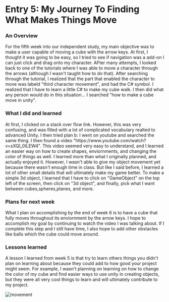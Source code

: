 <h1>Entry 5: My Journey To Finding What Makes Things Move</h1>
<h3>An Overview</h3>
  <p>For the fifth week into our independent study, my main objective was to make a user capable of moving a cube with the arrow keys. At first, I thought it was going to be easy, so I tried to see if navigation was a add-on I can just click and drag onto my character. AFter many attempts, I looked back to one of the tutorials where I was able to move a character through the arrows (although I wasn't taught how to do that). After searching through the tutorial, I realized that the part that enabled the character to move was labeld "third character movement", and had the C# symbol. I realized that I have to learn a little C# to make my cube walk. I then did what any person would do in this situation... I searched "how to make a cube move in unity". </p>
<h3>What I did and learned</h3>
  <p>At first, I clicked on a stack over flow link. However, this was very confusing, and was filled with a lot of complicated vocabulary realted to advanced Unity. I then tried plan b: I went on youtube and searched the same thing. I then found a video "https://www.youtube.com/watch?v=sXQI_0ILEW4". This video seemed very easy to understand, and I learned an easier way on how to create shapes, enviornments, and changing the color of things as well. I learned more than what I originally planned, and actually enjoyed it. However, I wasn't able to give my object movement yet because there wasn't enough time in class. But like I said before, I learned a lot of other small details that will ultimately make my game better. To make a simple 3d object, I learned that I have to click on "GameObject" on the top left of the screen, then click on "3d object", and finally, pick what I want between cubes,spheres,planes, and more.</p>
<h3>Plans for next week</h3>
  <p>What I plan on accomplishing by the end of week 6 is to have a cube that fully moves throughout its enviornment by the arrow keys. I hope to accomplish my goal by continuing to watch the video I was talking about. If I complete this step and I still have time, I also hope to add other obstacles like balls which the cube could move around.</p>
<h3>Lessons learned</h3>
  <p>A lesson I learned from week 5 is that try to learn others things you didn't plan on learning about because they could add to how good your project might seem. For example, I wasn't planning on learning on how to change the color of my cube and find easier ways to use unity in creating objects, but they were all very cool things to learn and will ultimately contribute to my project.</p>

  <img src="https://media.giphy.com/media/55d9Jb6sxv0UByXT2P/giphy.gif" alt="movement" >

